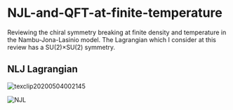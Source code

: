 # NJL-and-QFT-at-finite-temperature
Reviewing the chiral symmetry breaking at finite density and temperature in the Nambu-Jona-Lasinio model. The Lagrangian which I consider at this review has a SU(2)×SU(2) symmetry.

## NLJ Lagrangian

![texclip20200504002145](https://user-images.githubusercontent.com/54795218/80917971-4f6ac280-8d9d-11ea-9854-7ea9610a12c7.png)


![NJL](https://user-images.githubusercontent.com/54795218/80917760-167e1e00-8d9c-11ea-94c3-155ea3b19e56.png)
